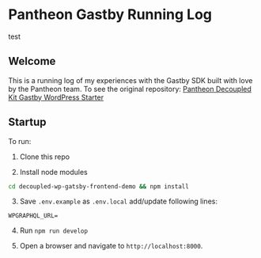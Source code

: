 # Pantheon Gastby Running Log

test

## Welcome

This is a running log of my experiences with the Gastby SDK built with love by the Pantheon team. To see the original repository: [Pantheon Decoupled Kit Gastby WordPress Starter](https://github.com/pantheon-systems/gatsby-wordpress-starter)

## Startup

To run:

1. Clone this repo

2. Install node modules

```bash
cd decoupled-wp-gatsby-frontend-demo && npm install
```

3. Save `.env.example` as `.env.local` add/update following lines:

```
WPGRAPHQL_URL=
```

4. Run `npm run develop`

5. Open a browser and navigate to `http://localhost:8000`.
